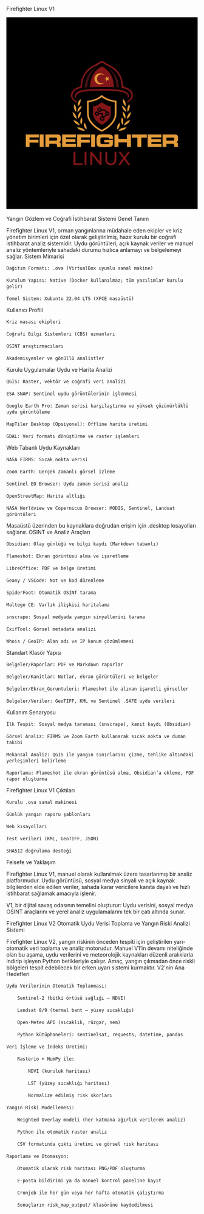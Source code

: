 Firefighter Linux V1

![Firefighter-Linux Logo](./assets/trlogo.jpeg)

Yangın Gözlem ve Coğrafi İstihbarat Sistemi
Genel Tanım

Firefighter Linux V1, orman yangınlarına müdahale eden ekipler ve kriz yönetim birimleri için özel olarak geliştirilmiş, hazır kurulu bir coğrafi istihbarat analiz sistemidir. Uydu görüntüleri, açık kaynak veriler ve manuel analiz yöntemleriyle sahadaki durumu hızlıca anlamayı ve belgelemeyi sağlar.
Sistem Mimarisi

    Dağıtım Formatı: .ova (VirtualBox uyumlu sanal makine)

    Kurulum Yapısı: Native (Docker kullanılmaz; tüm yazılımlar kurulu gelir)

    Temel Sistem: Xubuntu 22.04 LTS (XFCE masaüstü)

Kullanıcı Profili

    Kriz masası ekipleri

    Coğrafi Bilgi Sistemleri (CBS) uzmanları

    OSINT araştırmacıları

    Akademisyenler ve gönüllü analistler

Kurulu Uygulamalar
Uydu ve Harita Analizi

    QGIS: Raster, vektör ve coğrafi veri analizi

    ESA SNAP: Sentinel uydu görüntülerinin işlenmesi

    Google Earth Pro: Zaman serisi karşılaştırma ve yüksek çözünürlüklü uydu görüntüleme

    MapTiler Desktop (Opsiyonel): Offline harita üretimi

    GDAL: Veri formatı dönüştürme ve raster işlemleri

Web Tabanlı Uydu Kaynakları

    NASA FIRMS: Sıcak nokta verisi

    Zoom Earth: Gerçek zamanlı görsel izleme

    Sentinel EO Browser: Uydu zaman serisi analiz

    OpenStreetMap: Harita altlığı

    NASA Worldview ve Copernicus Browser: MODIS, Sentinel, Landsat görüntüleri

Masaüstü üzerinden bu kaynaklara doğrudan erişim için .desktop kısayolları sağlanır.
OSINT ve Analiz Araçları

    Obsidian: Olay günlüğü ve bilgi kaydı (Markdown tabanlı)

    Flameshot: Ekran görüntüsü alma ve işaretleme

    LibreOffice: PDF ve belge üretimi

    Geany / VSCode: Not ve kod düzenleme

    SpiderFoot: Otomatik OSINT tarama

    Maltego CE: Varlık ilişkisi haritalama

    snscrape: Sosyal medyada yangın sinyallerini tarama

    ExifTool: Görsel metadata analizi

    Whois / GeoIP: Alan adı ve IP konum çözümlemesi

Standart Klasör Yapısı

    Belgeler/Raporlar: PDF ve Markdown raporlar

    Belgeler/Kanitlar: Notlar, ekran görüntüleri ve belgeler

    Belgeler/Ekran_Goruntuleri: Flameshot ile alınan işaretli görseller

    Belgeler/Veriler: GeoTIFF, KML ve Sentinel .SAFE uydu verileri

Kullanım Senaryosu

    İlk Tespit: Sosyal medya taraması (snscrape), kanıt kaydı (Obsidian)

    Görsel Analiz: FIRMS ve Zoom Earth kullanarak sıcak nokta ve duman takibi

    Mekansal Analiz: QGIS ile yangın sınırlarını çizme, tehlike altındaki yerleşimleri belirleme

    Raporlama: Flameshot ile ekran görüntüsü alma, Obsidian’a ekleme, PDF rapor oluşturma

Firefighter Linux V1 Çıktıları

    Kurulu .ova sanal makinesi

    Günlük yangın raporu şablonları

    Web kısayolları

    Test verileri (KML, GeoTIFF, JSON)

    SHA512 doğrulama desteği

Felsefe ve Yaklaşım

Firefighter Linux V1, manuel olarak kullanılmak üzere tasarlanmış bir analiz platformudur. Uydu görüntüsü, sosyal medya sinyali ve açık kaynak bilgilerden elde edilen veriler, sahada karar vericilere kanıta dayalı ve hızlı istihbarat sağlamak amacıyla işlenir.

V1, bir dijital savaş odasının temelini oluşturur: Uydu verisini, sosyal medya OSINT araçlarını ve yerel analiz uygulamalarını tek bir çatı altında sunar.


Firefighter Linux V2
Otomatik Uydu Verisi Toplama ve Yangın Riski Analizi Sistemi

Firefighter Linux V2, yangın riskinin önceden tespiti için geliştirilen yarı-otomatik veri toplama ve analiz motorudur. Manuel V1’in devamı niteliğinde olan bu aşama, uydu verilerini ve meteorolojik kaynakları düzenli aralıklarla indirip işleyen Python betikleriyle çalışır. Amaç, yangın çıkmadan önce riskli bölgeleri tespit edebilecek bir erken uyarı sistemi kurmaktır.
V2'nin Ana Hedefleri

    Uydu Verilerinin Otomatik Toplanması:

        Sentinel-2 (bitki örtüsü sağlığı – NDVI)

        Landsat 8/9 (termal bant – yüzey sıcaklığı)

        Open-Meteo API (sıcaklık, rüzgar, nem)

        Python kütüphaneleri: sentinelsat, requests, datetime, pandas

    Veri İşleme ve İndeks Üretimi:

        Rasterio + NumPy ile:

            NDVI (kuruluk haritası)

            LST (yüzey sıcaklığı haritası)

            Normalize edilmiş risk skorları

    Yangın Riski Modellemesi:

        Weighted Overlay modeli (her katmana ağırlık verilerek analiz)

        Python ile otomatik raster analiz

        CSV formatında çıktı üretimi ve görsel risk haritası

    Raporlama ve Otomasyon:

        Otomatik olarak risk haritası PNG/PDF oluşturma

        E-posta bildirimi ya da manuel kontrol paneline kayıt

        Cronjob ile her gün veya her hafta otomatik çalıştırma

        Sonuçların risk_map_output/ klasörüne kaydedilmesi
